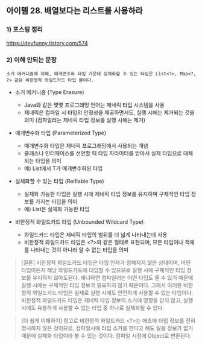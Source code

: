## 아이템 28. 배열보다는 리스트를 사용하라

### 1) 포스팅 정리
https://devfunny.tistory.com/574

### 2) 이해 안되는 문장
`소거 메커니즘에 의해, 매개변수화 타입 가운데 실체화할 수 있는 타입은 List<?>, Map<?, ?> 같은 비한정적 와일드카드 타입 뿐이다.`

- 소거 메커니즘 (Type Erasure)
  - Java와 같은 몇몇 프로그래밍 언어는 제네릭 타입 시스템을 사용
  - 제네릭은 컴파일 시 타입의 안정성을 제공하면서도, 실행 시에는 제거되는 것을 의미 (컴파일러는 제네릭 타입 정보를 실행 시에는 제거)

- 매개변수화 타입 (Parameterized Type)
  - 매개변수화 타입은 제네릭 프로그래밍에서 사용되는 개념
  - 클래스나 인터페이스를 선언할 때 타입 파라미터를 받아서 실제 타입으로 대체되는 타입을 의미
  - 예) List<T>에서 T가 매개변수화된 타입

- 실체화할 수 있는 타입 (Reifiable Type)
  - 실체화 가능한 타입은 실행 시에 제네릭 타입 정보를 유지하며 구체적인 타입 정보를 가지는 타입을 의미
  - 예) List<String>은 실체화 가능한 타입

- 비한정적 와일드카드 타입 (Unbounded Wildcard Type)
  - 와일드카드 타입은 제네릭 타입의 범위를 더 넓게 나타내는데 사용
  - 비한정적 와일드카드 타입은 <?>와 같은 형태로 표현되며, 모든 타입이나 객체를 나타내는 것이 아니라 알 수 없는 타입을 의미

> [결론]
> 비한정적 와일드카드 타입은 타입 인자가 정해지지 않은 상태이며, 
> 어떤 타입이든지 해당 와일드카드에 대입할 수 있으므로 실행 시에 구체적인 타입 정보를 유지하지 않아도된다.
> 왜냐하면 컴파일러는 어떤 타입도 올 수 있기 때문에 실행 시에는 구체적인 타입 정보가 필요하지 않기 때문이다.
> 그래서 이러한 비한정적 와일드카드 타입은 실제로 실행 시에도 안전하게 사용할 수 있는 타입이다.
> 비한정적 와일드카드 타입은 제네릭 타입 정보의 소거에 영향을 받지 않고, 
> 실행 시에도 유용하게 사용할 수 있는 타입 중 하나로 실체화될 수 있다.

> [더 쉽게 이해하기]
> 참고로 비한정적 와일드카드 <?>는 애초에 타입 정보를 전혀 명시하지 않은 것이므로, 
> 컴파일시에 타입 소거를 한다고 해도 잃을 정보가 없기 때문에 실체화 타입이라 볼 수 있는 것이다. 
> 컴파일 시점에 Object로 변환된다.